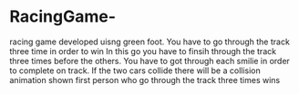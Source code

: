 # RacingGame-
racing game developed uisng green foot. You have to go through the track three time in order to win 
In this go you have to finsih through the track three times before the others. 
You have to got through each smilie in order to complete on track. 
If the two cars collide there will be a collision animation shown 
first person who go through the track three times wins 
